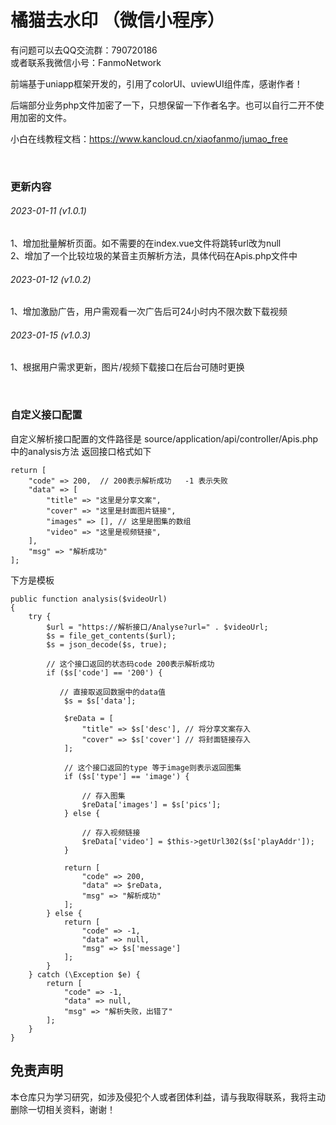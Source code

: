 # 橘猫去水印 （微信小程序）

 有问题可以去QQ交流群：790720186<br>
 或者联系我微信小号：FanmoNetwork

 前端基于uniapp框架开发的，引用了colorUI、uviewUI组件库，感谢作者！
 
 后端部分业务php文件加密了一下，只想保留一下作者名字。也可以自行二开不使用加密的文件。

 小白在线教程文档：https://www.kancloud.cn/xiaofanmo/jumao_free

<br>

### 更新内容

###### 2023-01-11  (v1.0.1)
1、增加批量解析页面。如不需要的在index.vue文件将跳转url改为null<br>
2、增加了一个比较垃圾的某音主页解析方法，具体代码在Apis.php文件中

###### 2023-01-12  (v1.0.2)
1、增加激励广告，用户需观看一次广告后可24小时内不限次数下载视频<br>

###### 2023-01-15  (v1.0.3)
1、根据用户需求更新，图片/视频下载接口在后台可随时更换<br>


<br>

### 自定义接口配置

 自定义解析接口配置的文件路径是 
 source/application/api/controller/Apis.php 中的analysis方法
 返回接口格式如下
```
return [
    "code" => 200,  // 200表示解析成功   -1 表示失败
    "data" => [
        "title" => "这里是分享文案",
        "cover" => "这里是封面图片链接",
        "images" => [], // 这里是图集的数组
        "video" => "这里是视频链接",
    ],
    "msg" => "解析成功"
];
```

下方是模板
```
public function analysis($videoUrl)
{
    try {
        $url = "https://解析接口/Analyse?url=" . $videoUrl;
        $s = file_get_contents($url);
        $s = json_decode($s, true);

        // 这个接口返回的状态码code 200表示解析成功
        if ($s['code'] == '200') {

           // 直接取返回数据中的data值
            $s = $s['data'];

            $reData = [
                "title" => $s['desc'], // 将分享文案存入
                "cover" => $s['cover'] // 将封面链接存入
            ];

            // 这个接口返回的type 等于image则表示返回图集
            if ($s['type'] == 'image') {

                // 存入图集
                $reData['images'] = $s['pics'];
            } else {

                // 存入视频链接
                $reData['video'] = $this->getUrl302($s['playAddr']);
            }

            return [
                "code" => 200,
                "data" => $reData,
                "msg" => "解析成功"
            ];
        } else {
            return [
                "code" => -1,
                "data" => null,
                "msg" => $s['message']
            ];
        }
    } catch (\Exception $e) {
        return [
            "code" => -1,
            "data" => null,
            "msg" => "解析失败，出错了"
        ];
    }
}

```

## 免责声明

本仓库只为学习研究，如涉及侵犯个人或者团体利益，请与我取得联系，我将主动删除一切相关资料，谢谢！
